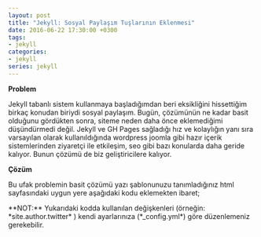 ```yaml
---
layout: post
title: "Jekyll: Sosyal Paylaşım Tuşlarının Eklenmesi"
date: 2016-06-22 17:30:00 +0300
tags:
- jekyll
categories:
- jekyll
series: jekyll
---
```


**Problem**

Jekyll tabanlı sistem kullanmaya başladığımdan beri eksikliğini hissettiğim birkaç konudan biriydi sosyal paylaşım. Bugün, çözümünün ne kadar basit olduğunu gördükten sonra, siteme neden daha önce eklemediğimi düşündürmedi değil. Jekyll ve GH Pages sağladığı hız ve kolaylığın yanı sıra varsayılan olarak kullanıldığında wordpress joomla gibi hazır içerik sistemlerinden ziyaretçi ile etkileşim, seo gibi bazı konularda daha geride kalıyor. Bunun çözümü de biz geliştiricilere kalıyor. 

**Çözüm**

Bu ufak problemin basit çözümü yazı şablonunuzu tanımladığınız html sayfasındaki uygun yere aşağıdaki kodu eklemekten ibaret;
<div style="padding:0rem 10rem;">
<script src="https://gist.github.com/nuriu/9cb813ddb2cfae2f4967ba5e977b1fc8.js"></script>
</div>
**NOT:** Yukarıdaki kodda kullanılan değişkenleri (örneğin: *site.author.twitter* ) kendi ayarlarınıza (*_config.yml*) göre düzenlemeniz gerekebilir.